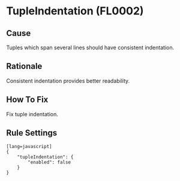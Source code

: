 # TupleIndentation (FL0002)

## Cause

Tuples which span several lines should have consistent indentation.

## Rationale

Consistent indentation provides better readability.

## How To Fix

Fix tuple indentation.

## Rule Settings

	[lang=javascript]
    {
        "tupleIndentation": { 
            "enabled": false
        }
    }